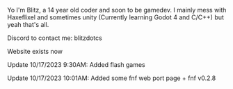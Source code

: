 Yo I'm Blitz, a 14 year old coder and soon to be gamedev. I mainly mess with Haxeflixel and sometimes unity (Currently learning Godot 4 and C/C++) but yeah that's all.

Discord to contact me: blitzdotcs

Website exists now

Update 10/17/2023 9:30AM: Added flash games

Update 10/17/2023 10:01AM: Added some fnf web port page + fnf v0.2.8